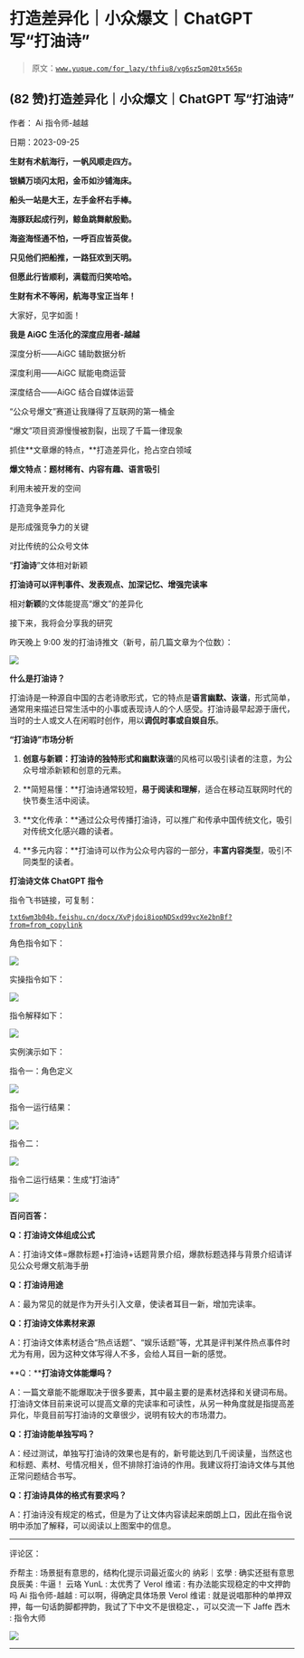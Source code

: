 # 打造差异化｜小众爆文｜ChatGPT 写“打油诗”

> 原文：[`www.yuque.com/for_lazy/thfiu8/vg6sz5qm20tx565p`](https://www.yuque.com/for_lazy/thfiu8/vg6sz5qm20tx565p)

## (82 赞)打造差异化｜小众爆文｜ChatGPT 写“打油诗”

作者： Ai 指令师-越越

日期：2023-09-25

**生财有术航海行，一帆风顺走四方。**

**银鳞万顷闪太阳，金币如沙铺海床。**

**船头一站是大王，左手金杯右手棒。**

**海豚跃起成行列，鲸鱼跳舞献殷勤。**

**海盗海怪通不怕，一呼百应皆英俊。**

**只见他们把船推，一路狂欢到天明。**

**但愿此行皆顺利，满载而归笑哈哈。**

**生财有术不等闲，航海寻宝正当年！**

大家好，见字如面！

**我是 AiGC 生活化的深度应用者-越越**

深度分析——AiGC 辅助数据分析

深度利用——AiGC 赋能电商运营

深度结合——AiGC 结合自媒体运营

“公众号爆文”赛道让我赚得了互联网的第一桶金

“爆文”项目资源慢慢被割裂，出现了千篇一律现象

抓住**文章爆的特点，**打造差异化，抢占空白领域

**爆文特点：题材稀有、内容有趣、语言吸引**

利用未被开发的空间

打造竞争差异化

是形成强竞争力的关键

对比传统的公众号文体

“**打油诗**”文体相对新颖

**打油诗可以评判事件、发表观点、加深记忆、增强完读率**

相对**新颖**的文体能提高“爆文”的差异化

接下来，我将会分享我的研究

昨天晚上 9:00 发的打油诗推文（新号，前几篇文章为个位数）：

![](img/ffe4fcb58ff1c9090c0575515cbc1503.png)

**什么是打油诗？**

打油诗是一种源自中国的古老诗歌形式，它的特点是**语言幽默、诙谐**，形式简单，通常用来描述日常生活中的小事或表现诗人的个人感受。打油诗最早起源于唐代，当时的士人或文人在闲暇时创作，用以**调侃时事或自娱自乐**。

**“打油诗”市场分析**

1.  **创意与新颖：**打油诗的**独特形式和幽默诙谐**的风格可以吸引读者的注意，为公众号增添新颖和创意的元素。

2.  **简短易懂：**打油诗通常较短，**易于阅读和理解**，适合在移动互联网时代的快节奏生活中阅读。

3.  **文化传承：**通过公众号传播打油诗，可以推广和传承中国传统文化，吸引对传统文化感兴趣的读者。

4.  **多元内容：**打油诗可以作为公众号内容的一部分，**丰富内容类型**，吸引不同类型的读者。

**打油诗文体 ChatGPT 指令**

指令飞书链接，可复制：

[`txt6wm3b04b.feishu.cn/docx/XvPjdoi8iopNDSxd99vcXe2bnBf?from=from_copylink`](https://txt6wm3b04b.feishu.cn/docx/XvPjdoi8iopNDSxd99vcXe2bnBf?from=from_copylink)

角色指令如下：

![](img/ad3e7916d8dc554c7328fa46499592c5.png)

实操指令如下：

![](img/c65af70692827e057a426920c2b08fde.png)

指令解释如下：

![](img/2b3c183f06583d42e402b625d4dd69df.png)

实例演示如下：

指令一：角色定义

![](img/709f4cfd46c9852d2c5d71cbc529333d.png)

指令一运行结果：

![](img/9682433a7ea73533ca7ee10627e23d94.png)

指令二：

![](img/e2ecdd87fa163168875c31c8a142748f.png)

指令二运行结果：生成“打油诗”

![](img/f5a03c77fde1e7fb641d09f73807d984.png)

**百问百答：**

**Q：打油诗文体组成公式**

A：打油诗文体=爆款标题+打油诗+话题背景介绍，爆款标题选择与背景介绍请详见公众号爆文航海手册

**Q：打油诗用途**

A：最为常见的就是作为开头引入文章，使读者耳目一新，增加完读率。

**Q：打油诗文体素材来源**

A：打油诗文体素材适合“热点话题”、“娱乐话题”等，尤其是评判某件热点事件时尤为有用，因为这种文体写得人不多，会给人耳目一新的感觉。

**Q：****打油诗文体能爆吗？**

A：一篇文章能不能爆取决于很多要素，其中最主要的是素材选择和关键词布局。打油诗文体目前来说可以提高文章的完读率和可读性，从另一种角度就是指提高差异化，毕竟目前写打油诗的文章很少，说明有较大的市场潜力。

**Q：打油诗能单独写吗？**

A：经过测试，单独写打油诗的效果也是有的，新号能达到几千阅读量，当然这也和标题、素材、号情况相关，但不排除打油诗的作用。我建议将打油诗文体与其他正常问题结合书写。

**Q：打油诗具体的格式有要求吗？**

A：打油诗没有规定的格式，但是为了让文体内容读起来朗朗上口，因此在指令说明中添加了解释，可以阅读以上图案中的信息。

* * *

评论区：

乔帮主 : 场景挺有意思的，结构化提示词最近蛮火的
纳彩｜玄學 : 确实还挺有意思
良辰美 : 牛逼！
云珞 YunL : 太优秀了
Verol 维诺 : 有办法能实现稳定的中文押韵吗
Ai 指令师-越越 : 可以啊，得确定具体场景
Verol 维诺 : 就是说唱那种的单押双押，每一句话韵脚都押韵，我试了下中文不是很稳定、，可以交流一下
Jaffe 西木 : 指令大师

![](img/1c37d505930596d12a88ab23e11aa07a.png)

* * *